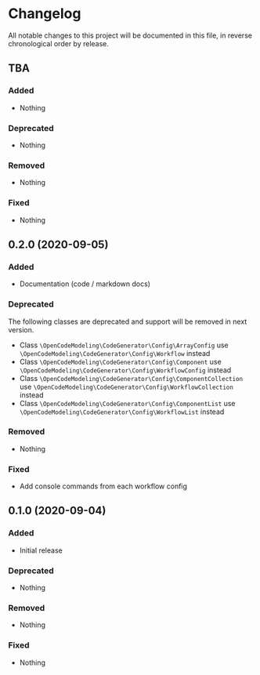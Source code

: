 # Changelog

All notable changes to this project will be documented in this file, in reverse chronological order by release.

## TBA

### Added

* Nothing

### Deprecated

* Nothing

### Removed

* Nothing

### Fixed

* Nothing

## 0.2.0 (2020-09-05)

### Added

* Documentation (code / markdown docs)

### Deprecated

The following classes are deprecated and support will be removed in next version.

* Class `\OpenCodeModeling\CodeGenerator\Config\ArrayConfig` use `\OpenCodeModeling\CodeGenerator\Config\Workflow` instead
* Class `\OpenCodeModeling\CodeGenerator\Config\Component` use `\OpenCodeModeling\CodeGenerator\Config\WorkflowConfig` instead
* Class `\OpenCodeModeling\CodeGenerator\Config\ComponentCollection` use `\OpenCodeModeling\CodeGenerator\Config\WorkflowCollection` instead
* Class `\OpenCodeModeling\CodeGenerator\Config\ComponentList` use `\OpenCodeModeling\CodeGenerator\Config\WorkflowList` instead

### Removed

* Nothing

### Fixed

* Add console commands from each workflow config

## 0.1.0 (2020-09-04)

### Added

* Initial release

### Deprecated

* Nothing

### Removed

* Nothing

### Fixed

* Nothing

